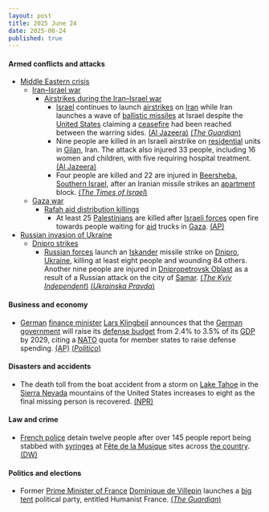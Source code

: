 ```yaml
---
layout: post
title: 2025 June 24
date: 2025-06-24
published: true
---
```



#### Armed conflicts and attacks

* [Middle Eastern crisis](https://en.wikipedia.org/wiki/Middle_Eastern_crisis_%282023-present%29 "Middle Eastern crisis (2023-present)")
  * [Iran–Israel war](https://en.wikipedia.org/wiki/Iran%E2%80%93Israel_war "Iran–Israel war")
    * [Airstrikes during the Iran–Israel war](https://en.wikipedia.org/wiki/List_of_attacks_during_the_Iran%E2%80%93Israel_war#Operation_Rising_Lion "List of attacks during the Iran–Israel war")
      * [Israel](https://en.wikipedia.org/wiki/Israel "Israel") continues to launch [airstrikes](https://en.wikipedia.org/wiki/Airstrike "Airstrike") on [Iran](https://en.wikipedia.org/wiki/Iran "Iran") while Iran launches a wave of [ballistic missiles](https://en.wikipedia.org/wiki/Ballistic_missile "Ballistic missile") at Israel despite the [United States](https://en.wikipedia.org/wiki/United_States "United States") claiming a [ceasefire](https://en.wikipedia.org/wiki/Ceasefire "Ceasefire") had been reached between the warring sides. [(Al Jazeera)](https://aje.io/7jaly7) [(*The Guardian*)](https://www.theguardian.com/world/live/2025/jun/24/israel-iran-war-live-updates-trump-declares-ceasefire-tehran-attack-us-base-qatar?CMP=share_btn_url&page=with%3Ablock-685a08ba8f087a952d11a347#block-685a08ba8f087a952d11a347)
      * Nine people are killed in an Israeli airstrike on [residential](https://en.wikipedia.org/wiki/Residential "Residential") units in [Gilan](https://en.wikipedia.org/wiki/Gilan "Gilan"), Iran. The attack also injured 33 people, including 16 women and children, with five requiring hospital treatment. [(Al Jazeera)](https://aje.io/7jaly7?update=3796482)
      * Four people are killed and 22 are injured in [Beersheba](https://en.wikipedia.org/wiki/Beersheba "Beersheba"), [Southern Israel](https://en.wikipedia.org/wiki/Southern_District_%28Israel%29 "Southern District (Israel)"), after an Iranian missile strikes an [apartment](https://en.wikipedia.org/wiki/Apartment "Apartment") block. [(*The Times of Israel*)](https://www.timesofisrael.com/4-killed-in-beersheba-as-iran-fires-multiple-missile-salvos-just-before-ceasefire/)
  * [Gaza war](https://en.wikipedia.org/wiki/Gaza_war "Gaza war")
    * [Rafah aid distribution killings](https://en.wikipedia.org/wiki/Rafah_aid_distribution_killings "Rafah aid distribution killings")
      * At least 25 [Palestinians](https://en.wikipedia.org/wiki/Palestinians "Palestinians") are killed after [Israeli forces](https://en.wikipedia.org/wiki/Israeli_defence_forces "Israeli defence forces") open fire towards people waiting for [aid](https://en.wikipedia.org/wiki/Humanitarian_aid "Humanitarian aid") trucks in [Gaza](https://en.wikipedia.org/wiki/Gaza_Strip "Gaza Strip"). [(AP)](https://apnews.com/article/israel-palestinians-hamas-war-06-24-2025-dbbdba6c1986376e6e09900650814412)
* [Russian invasion of Ukraine](https://en.wikipedia.org/wiki/Russian_invasion_of_Ukraine "Russian invasion of Ukraine")
  * [Dnipro strikes](https://en.wikipedia.org/wiki/Dnipro_strikes_%282022%E2%80%93present%29 "Dnipro strikes (2022–present)")
    * [Russian forces](https://en.wikipedia.org/wiki/Russian_Armed_Forces "Russian Armed Forces") launch an [Iskander](https://en.wikipedia.org/wiki/9K720_Iskander "9K720 Iskander") missile strike on [Dnipro](https://en.wikipedia.org/wiki/Dnipro "Dnipro"), [Ukraine](https://en.wikipedia.org/wiki/Ukraine "Ukraine"), killing at least eight people and wounding 84 others. Another nine people are injured in [Dnipropetrovsk Oblast](https://en.wikipedia.org/wiki/Dnipropetrovsk_Oblast "Dnipropetrovsk Oblast") as a result of a Russian attack on the city of [Samar](https://en.wikipedia.org/wiki/Samar%2C_Ukraine "Samar, Ukraine"). [(*The Kyiv Independent*)](https://kyivindependent.com/russia-strikes-dnipro-with-ballistic-missiles-hits-civilian-train06-2025/) [(*Ukrainska Pravda*)](https://www.pravda.com.ua/eng/news/2025/06/24/7518465/)

#### Business and economy

* [German](https://en.wikipedia.org/wiki/Germany "Germany") [finance minister](https://en.wikipedia.org/wiki/Federal_Ministry_of_Finance_%28Germany%29 "Federal Ministry of Finance (Germany)") [Lars Klingbeil](https://en.wikipedia.org/wiki/Lars_Klingbeil "Lars Klingbeil") announces that the [German government](https://en.wikipedia.org/wiki/German_government "German government") will raise its [defense budget](https://en.wikipedia.org/wiki/Defense_budget "Defense budget") from 2.4% to 3.5% of its [GDP](https://en.wikipedia.org/wiki/GDP "GDP") by 2029, citing a [NATO](https://en.wikipedia.org/wiki/NATO "NATO") quota for member states to raise defense spending. [(AP)](https://apnews.com/article/germany-defense-spending-budget-nato-169e869922af3d349329ac1a921e634d) [(*Politico*)](https://www.politico.eu/article/friedrich-merz-germany-major-nato-defense-boost-donald-trump-us-eu-military-budget-ukraine-russia/)

#### Disasters and accidents

* The death toll from the boat accident from a storm on [Lake Tahoe](https://en.wikipedia.org/wiki/Lake_Tahoe "Lake Tahoe") in the [Sierra Nevada](https://en.wikipedia.org/wiki/Sierra_Nevada "Sierra Nevada") mountains of the United States increases to eight as the final missing person is recovered. [(NPR)](https://www.npr.org/2025/06/24/nx-s1-5442739/last-body-found-boat-capsizes-lake-tahoe-storm-death-toll-8)

#### Law and crime

* [French police](https://en.wikipedia.org/wiki/Law_enforcement_in_France "Law enforcement in France") detain twelve people after over 145 people report being stabbed with [syringes](https://en.wikipedia.org/wiki/Syringe "Syringe") at [Fête de la Musique](https://en.wikipedia.org/wiki/F%C3%AAte_de_la_Musique "Fête de la Musique") sites across [the country](https://en.wikipedia.org/wiki/France "France"). [(DW)](https://www.dw.com/en/france-145-festivalgoers-jabbed-with-syringes/a-73012961)

#### Politics and elections

* Former [Prime Minister of France](https://en.wikipedia.org/wiki/Prime_Minister_of_France "Prime Minister of France") [Dominique de Villepin](https://en.wikipedia.org/wiki/Dominique_de_Villepin "Dominique de Villepin") launches a [big tent](https://en.wikipedia.org/wiki/Big_tent "Big tent") political party, entitled Humanist France. [(*The Guardian*)](https://www.theguardian.com/world/2025/jun/24/ex-french-pm-dominique-de-villepin-launches-party-with-view-to-2027-presidential-run)
